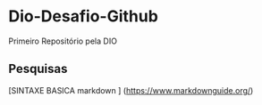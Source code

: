 # Dio-Desafio-Github
Primeiro Repositório pela DIO

## Pesquisas
[SINTAXE BASICA markdown ] (https://www.markdownguide.org/)
